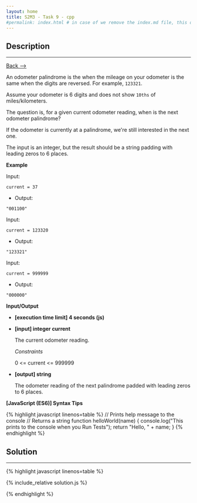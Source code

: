 ```yaml
---
layout: home
title: S2M3 - Task 9 - cpp
#permalink: index.html # in case of we remove the index.md file, this doc will be the index page
---
```


<div class="row">
<div class="columnStmt" markdown="1">

##  Description
------

[Back --> ](../README.md)

An odometer palindrome is the when the mileage on your odometer is the same when the digits are reversed. For example, `123321`.

Assume your odometer is 6 digits and does not show `10ths` of miles/kilometers.

The question is, for a given current odometer reading, when is the next odometer palindrome?

If the odometer is currently at a palindrome, we're still interested in the next one.

The input is an integer, but the result should be a string padding with leading zeros to 6 places.

**Example**

Input:

```
current = 37
```

-   Output:

```
"001100"
```

Input:

```
current = 123320
```

-   Output:

```
"123321"
```

Input:

```
current = 999999
```

-   Output:

```
"000000"
```

**Input/Output**

* **[execution time limit] 4 seconds (js)**

* **[input] integer current**

    The current odometer reading.

    *Constraints*

    0 <= current <= 999999

* **[output] string**

    The odometer reading of the next palindrome padded with leading zeros to 6 places.

**[JavaScript (ES6)] Syntax Tips**

{% highlight javascript linenos=table %}
// Prints help message to the console
// Returns a string
function helloWorld(name) {
    console.log("This prints to the console when you Run Tests");
    return "Hello, " + name;
}
{% endhighlight %}

</div>
<div class="columnSol" markdown="1">

## Solution
------

{% highlight javascript linenos=table %}

{% include_relative solution.js %}

{% endhighlight %}

</div>
</div>